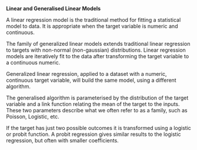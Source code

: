 **Linear and Generalised Linear Models**

A linear regression model is the traditional method for fitting a
statistical model to data. It is appropriate when the target variable
is numeric and continuous.

The family of generalized linear models extends traditional linear
regression to targets with non-normal (non-gaussian)
distributions. Linear regression models are iteratively fit to the
data after transforming the target variable to a continuous numeric.

Generalized linear regression, applied to a dataset with a numeric,
continuous target variable, will build the same model, using a
different algorithm.

The generalised algorithm is parameterised by the distribution of the
target variable and a link function relating the mean of the target to
the inputs. These two parameters describe what we often refer to as a
family, such as Poisson, Logistic, etc.

If the target has just two possible outcomes it is transformed using a
logistic or probit function.  A probit regression gives similar
results to the logistic regression, but often with smaller
coefficients.
